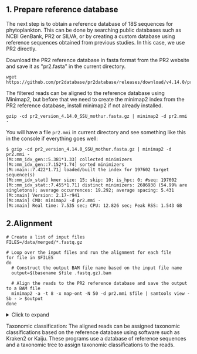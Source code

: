 ## 1. Prepare reference database

The next step is to obtain a reference database of 18S sequences for phytoplankton. This can be done by searching public databases such as NCBI GenBank, PR2 or SILVA, or by creating a custom database using reference sequences obtained from previous studies. In this case, we use PR2 directly.

Download the PR2 reference database in fasta format from the PR2 website and save it as "pr2.fasta" in the current directory.

```
wget https://github.com/pr2database/pr2database/releases/download/v4.14.0/pr2_version_4.14.0_SSU_mothur.fasta.gz
```

The filtered reads can be aligned to the reference database using Minimap2, but before that we need to create the minimap2 index from the PR2 reference database, install minimap2 if not already installed.

```
gzip -cd pr2_version_4.14.0_SSU_mothur.fasta.gz | minimap2 -d pr2.mmi -
```

You will have a file `pr2.mmi` in current directory and see something like this in the console if everything goes well:

```
$ gzip -cd pr2_version_4.14.0_SSU_mothur.fasta.gz | minimap2 -d pr2.mmi -
[M::mm_idx_gen::5.381*1.33] collected minimizers
[M::mm_idx_gen::7.152*1.74] sorted minimizers
[M::main::7.422*1.71] loaded/built the index for 197602 target sequence(s)
[M::mm_idx_stat] kmer size: 15; skip: 10; is_hpc: 0; #seq: 197602
[M::mm_idx_stat::7.455*1.71] distinct minimizers: 2686938 (54.99% are singletons); average occurrences: 19.292; average spacing: 5.431
[M::main] Version: 2.17-r941
[M::main] CMD: minimap2 -d pr2.mmi -
[M::main] Real time: 7.535 sec; CPU: 12.826 sec; Peak RSS: 1.543 GB
```

## 2.Alignment

```
# Create a list of input files
FILES=/data/merged/*.fastq.gz

# Loop over the input files and run the alignment for each file
for file in $FILES
do
  # Construct the output BAM file name based on the input file name
  output=$(basename $file .fastq.gz).bam

  # Align the reads to the PR2 reference database and save the output to a BAM file
  minimap2 -a -t 8 -x map-ont -N 50 -d pr2.mmi $file | samtools view -Sb - > $output
done
```
<details>
  <summary>Click to expand</summary>
  
  -ax map-ont: This is an option to specify the mapping mode used by minimap2. In this case, map-ont specifies that the input data is long-read Nanopore or PacBio sequencing data.
  -t 8: This option specifies the number of threads to use for the minimap2 alignment. In this case, 8 threads are used, which can help speed up the alignment process on a multi-core CPU.
  -N 50: This option sets the minimap2 alignment score threshold. Alignments with a score lower than 50 are considered low quality and discarded.
  -x pr2.mmi: This option specifies the path to the minimap2 index file (pr2.mmi) that is used for the alignment.

  samtools view: This is a command from the samtools software suite, which is used for manipulating and analyzing SAM/BAM files.
  -Sb: These options specify the output format (-b for binary BAM format) and input format (-S for SAM format).
  
</details>

Taxonomic classification: The aligned reads can be assigned taxonomic classifications based on the reference database using software such as Kraken2 or Kaiju. These programs use a database of reference sequences and a taxonomic tree to assign taxonomic classifications to the reads.

